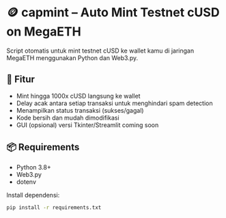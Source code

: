 # 🪙 capmint – Auto Mint Testnet cUSD on MegaETH

Script otomatis untuk mint testnet cUSD ke wallet kamu di jaringan MegaETH menggunakan Python dan Web3.py.

## 🚀 Fitur

- Mint hingga 1000x cUSD langsung ke wallet
- Delay acak antara setiap transaksi untuk menghindari spam detection
- Menampilkan status transaksi (sukses/gagal)
- Kode bersih dan mudah dimodifikasi
- GUI (opsional) versi Tkinter/Streamlit coming soon

## 📦 Requirements

- Python 3.8+
- Web3.py
- dotenv

Install dependensi:
```bash
pip install -r requirements.txt
